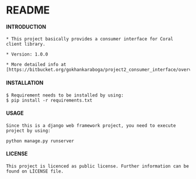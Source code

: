 # README #



#### INTRODUCTION ####

    * This project basically provides a consumer interface for Coral client library.
    
    * Version: 1.0.0
    
    * More detailed info at [https://bitbucket.org/gokhankaraboga/project2_consumer_interface/overview]

#### INSTALLATION ####

    $ Requirement needs to be installed by using:
    $ pip install -r requirements.txt
     
    
#### USAGE ####

    Since this is a django web framework project, you need to execute project by using:
    
    python manage.py runserver
    
        
#### LICENSE ####

    This project is licenced as public license. Further information can be
    found on LİCENSE file.